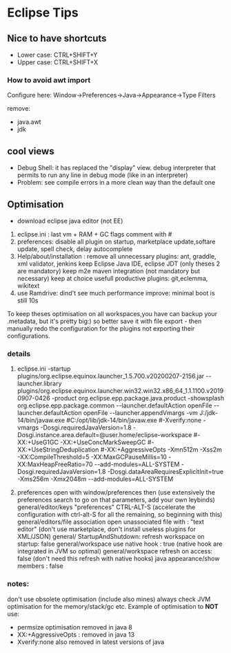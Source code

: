 
# Eclipse Tips

## Nice to have shortcuts
- Lower case: CTRL+SHIFT+Y
- Upper case: CTRL+SHIFT+X

### How to avoid awt import
Configure here:
Window->Preferences->Java->Appearance->Type Filters

remove:
 - java.awt
 - jdk


## cool views
 - Debug Shell: it has replaced the "display" view. debug interpreter that permits to 
   run any line in debug mode (like in an interpreter)
 - Problem: see compile errors in a more clean way than the default one


## Optimisation

- download eclipse java editor (not EE)
1. eclipse.ini : last vm + RAM + GC flags comment with #
2. preferences: disable all plugin on startup, marketplace update,softare update, spell check, delay autocomplete
3. Help/about/installation : remove all unnecessary plugins: ant, graddle, xml validator, jenkins
  keep Eclipse Java IDE, eclipse JDT (only theses 2 are mandatory)
  keep m2e maven integration (not mandatory but necessary)
  keep at choice usefull productive plugins: git,eclemma, wikitext
4. use Ramdrive: dind't see much performance improve: minimal boot is still 10s 

To keep theses optimisation on all workspaces,you have can backup your .metadata, but it's pretty big:) so better save it with file export - then manually redo the configuration for the plugins not exporting their configurations.


### details
1. eclipse.ini
-startup
plugins/org.eclipse.equinox.launcher_1.5.700.v20200207-2156.jar
--launcher.library
plugins/org.eclipse.equinox.launcher.win32.win32.x86_64_1.1.1100.v20190907-0426
-product
org.eclipse.epp.package.java.product
-showsplash
org.eclipse.epp.package.common
--launcher.defaultAction
openFile
--launcher.defaultAction
openFile
--launcher.appendVmargs
-vm
J:/jdk-14/bin/javaw.exe
#C:/opt/lib/jdk-14/bin/javaw.exe
#-Xverify:none
-vmargs
-Dosgi.requiredJavaVersion=1.8
-Dosgi.instance.area.default=@user.home/eclipse-workspace
#-XX:+UseG1GC
-XX:+UseConcMarkSweepGC
#-XX:+UseStringDeduplication
#-XX:+AggressiveOpts
-Xmn512m
-Xss2m
-XX:CompileThreshold=5
-XX:MaxGCPauseMillis=10
-XX:MaxHeapFreeRatio=70
--add-modules=ALL-SYSTEM
-Dosgi.requiredJavaVersion=1.8
-Dosgi.dataAreaRequiresExplicitInit=true
-Xms256m
-Xmx2048m
--add-modules=ALL-SYSTEM

2. preferences
open with window/preferences then
(use extensively the preferences search to go on that parameters, add your own leybinds)
general/editor/keys "preferences" CTRL-ALT-S (accelerate the configuration with ctrl-alt-S for all the remaining, so beginning with this)
general/editors/file association open unassociated file with : "text editor" (don't use marketplace, don't install useless plugins for XML/JSON)
general/ StartupAndShutdown: refresh workspace on startup: false
general/workspace use native hook : true (native hook are integrated in JVM so optimal)
general/workspace refresh on access: false (don't need this refresh with native hooks)
java appearance/show members : false



### notes:
don't use obsolete optimisation (include also mines) always check JVM optimisation for the memory/stack/gc etc.
Example of optimisation to **NOT** use:
- permsize optimisation  removed in java 8
- XX:+AggressiveOpts : removed in java 13
- Xverify:none also removed in latest versions of java

